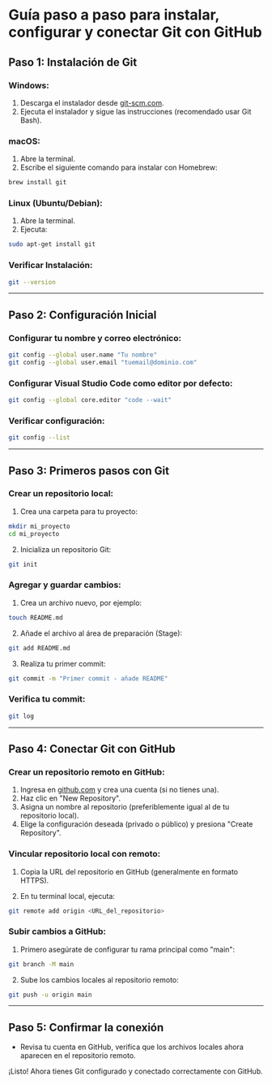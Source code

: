 # Guía paso a paso para instalar, configurar y conectar Git con GitHub

## Paso 1: Instalación de Git

### Windows:
1. Descarga el instalador desde [git-scm.com](https://git-scm.com/download/win).
2. Ejecuta el instalador y sigue las instrucciones (recomendado usar Git Bash).

### macOS:
1. Abre la terminal.
2. Escribe el siguiente comando para instalar con Homebrew:
```bash
brew install git
```

### Linux (Ubuntu/Debian):
1. Abre la terminal.
2. Ejecuta:
```bash
sudo apt-get install git
```

### Verificar Instalación:
```bash
git --version
```

---

## Paso 2: Configuración Inicial

### Configurar tu nombre y correo electrónico:
```bash
git config --global user.name "Tu nombre"
git config --global user.email "tuemail@dominio.com"
```

### Configurar Visual Studio Code como editor por defecto:
```bash
git config --global core.editor "code --wait"
```

### Verificar configuración:
```bash
git config --list
```

---

## Paso 3: Primeros pasos con Git

### Crear un repositorio local:
1. Crea una carpeta para tu proyecto:
```bash
mkdir mi_proyecto
cd mi_proyecto
```

2. Inicializa un repositorio Git:
```bash
git init
```

### Agregar y guardar cambios:
1. Crea un archivo nuevo, por ejemplo:
```bash
touch README.md
```

2. Añade el archivo al área de preparación (Stage):
```bash
git add README.md
```

3. Realiza tu primer commit:
```bash
git commit -m "Primer commit - añade README"
```

### Verifica tu commit:
```bash
git log
```

---

## Paso 4: Conectar Git con GitHub

### Crear un repositorio remoto en GitHub:
1. Ingresa en [github.com](https://github.com) y crea una cuenta (si no tienes una).
2. Haz clic en "New Repository".
3. Asigna un nombre al repositorio (preferiblemente igual al de tu repositorio local).
4. Elige la configuración deseada (privado o público) y presiona "Create Repository".

### Vincular repositorio local con remoto:
1. Copia la URL del repositorio en GitHub (generalmente en formato HTTPS).

2. En tu terminal local, ejecuta:
```bash
git remote add origin <URL_del_repositorio>
```

### Subir cambios a GitHub:
1. Primero asegúrate de configurar tu rama principal como "main":
```bash
git branch -M main
```

2. Sube los cambios locales al repositorio remoto:
```bash
git push -u origin main
```

---

## Paso 5: Confirmar la conexión

- Revisa tu cuenta en GitHub, verifica que los archivos locales ahora aparecen en el repositorio remoto.

¡Listo! Ahora tienes Git configurado y conectado correctamente con GitHub.


